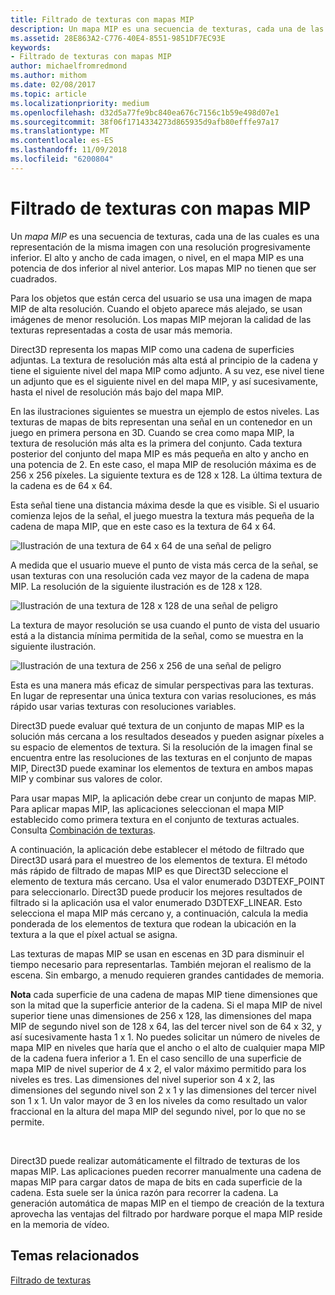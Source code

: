 ```yaml
---
title: Filtrado de texturas con mapas MIP
description: Un mapa MIP es una secuencia de texturas, cada una de las cuales es una representación de la misma imagen con una resolución progresivamente inferior. El alto y ancho de cada imagen, o nivel, en el mapa MIP es una potencia de dos inferior al nivel anterior.
ms.assetid: 28E863A2-C776-40E4-8551-9851DF7EC93E
keywords:
- Filtrado de texturas con mapas MIP
author: michaelfromredmond
ms.author: mithom
ms.date: 02/08/2017
ms.topic: article
ms.localizationpriority: medium
ms.openlocfilehash: d32d5a77fe9bc840ea676c7156c1b59e498d07e1
ms.sourcegitcommit: 38f06f1714334273d865935d9afb80efffe97a17
ms.translationtype: MT
ms.contentlocale: es-ES
ms.lasthandoff: 11/09/2018
ms.locfileid: "6200804"
---
```

# <a name="texture-filtering-with-mipmaps"></a>Filtrado de texturas con mapas MIP


Un *mapa MIP* es una secuencia de texturas, cada una de las cuales es una representación de la misma imagen con una resolución progresivamente inferior. El alto y ancho de cada imagen, o nivel, en el mapa MIP es una potencia de dos inferior al nivel anterior. Los mapas MIP no tienen que ser cuadrados.

Para los objetos que están cerca del usuario se usa una imagen de mapa MIP de alta resolución. Cuando el objeto aparece más alejado, se usan imágenes de menor resolución. Los mapas MIP mejoran la calidad de las texturas representadas a costa de usar más memoria.

Direct3D representa los mapas MIP como una cadena de superficies adjuntas. La textura de resolución más alta está al principio de la cadena y tiene el siguiente nivel del mapa MIP como adjunto. A su vez, ese nivel tiene un adjunto que es el siguiente nivel en del mapa MIP, y así sucesivamente, hasta el nivel de resolución más bajo del mapa MIP.

En las ilustraciones siguientes se muestra un ejemplo de estos niveles. Las texturas de mapas de bits representan una señal en un contenedor en un juego en primera persona en 3D. Cuando se crea como mapa MIP, la textura de resolución más alta es la primera del conjunto. Cada textura posterior del conjunto del mapa MIP es más pequeña en alto y ancho en una potencia de 2. En este caso, el mapa MIP de resolución máxima es de 256 x 256 píxeles. La siguiente textura es de 128 x 128. La última textura de la cadena es de 64 x 64.

Esta señal tiene una distancia máxima desde la que es visible. Si el usuario comienza lejos de la señal, el juego muestra la textura más pequeña de la cadena de mapa MIP, que en este caso es la textura de 64 x 64.

![Ilustración de una textura de 64 x 64 de una señal de peligro](images/mip1.jpg)

A medida que el usuario mueve el punto de vista más cerca de la señal, se usan texturas con una resolución cada vez mayor de la cadena de mapa MIP. La resolución de la siguiente ilustración es de 128 x 128.

![Ilustración de una textura de 128 x 128 de una señal de peligro](images/mip2.jpg)

La textura de mayor resolución se usa cuando el punto de vista del usuario está a la distancia mínima permitida de la señal, como se muestra en la siguiente ilustración.

![Ilustración de una textura de 256 x 256 de una señal de peligro](images/mip3.jpg)

Esta es una manera más eficaz de simular perspectivas para las texturas. En lugar de representar una única textura con varias resoluciones, es más rápido usar varias texturas con resoluciones variables.

Direct3D puede evaluar qué textura de un conjunto de mapas MIP es la solución más cercana a los resultados deseados y pueden asignar píxeles a su espacio de elementos de textura. Si la resolución de la imagen final se encuentra entre las resoluciones de las texturas en el conjunto de mapas MIP, Direct3D puede examinar los elementos de textura en ambos mapas MIP y combinar sus valores de color.

Para usar mapas MIP, la aplicación debe crear un conjunto de mapas MIP. Para aplicar mapas MIP, las aplicaciones seleccionan el mapa MIP establecido como primera textura en el conjunto de texturas actuales. Consulta [Combinación de texturas](texture-blending.md).

A continuación, la aplicación debe establecer el método de filtrado que Direct3D usará para el muestreo de los elementos de textura. El método más rápido de filtrado de mapas MIP es que Direct3D seleccione el elemento de textura más cercano. Usa el valor enumerado D3DTEXF\_POINT para seleccionarlo. Direct3D puede producir los mejores resultados de filtrado si la aplicación usa el valor enumerado D3DTEXF\_LINEAR. Esto selecciona el mapa MIP más cercano y, a continuación, calcula la media ponderada de los elementos de textura que rodean la ubicación en la textura a la que el píxel actual se asigna.

Las texturas de mapas MIP se usan en escenas en 3D para disminuir el tiempo necesario para representarlas. También mejoran el realismo de la escena. Sin embargo, a menudo requieren grandes cantidades de memoria.

**Nota**  cada superficie de una cadena de mapas MIP tiene dimensiones que son la mitad que la superficie anterior de la cadena. Si el mapa MIP de nivel superior tiene unas dimensiones de 256 x 128, las dimensiones del mapa MIP de segundo nivel son de 128 x 64, las del tercer nivel son de 64 x 32, y así sucesivamente hasta 1 x 1. No puedes solicitar un número de niveles de mapa MIP en niveles que haría que el ancho o el alto de cualquier mapa MIP de la cadena fuera inferior a 1. En el caso sencillo de una superficie de mapa MIP de nivel superior de 4 x 2, el valor máximo permitido para los niveles es tres. Las dimensiones del nivel superior son 4 x 2, las dimensiones del segundo nivel son 2 x 1 y las dimensiones del tercer nivel son 1 x 1. Un valor mayor de 3 en los niveles da como resultado un valor fraccional en la altura del mapa MIP del segundo nivel, por lo que no se permite.

 

Direct3D puede realizar automáticamente el filtrado de texturas de los mapas MIP. Las aplicaciones pueden recorrer manualmente una cadena de mapas MIP para cargar datos de mapa de bits en cada superficie de la cadena. Esta suele ser la única razón para recorrer la cadena. La generación automática de mapas MIP en el tiempo de creación de la textura aprovecha las ventajas del filtrado por hardware porque el mapa MIP reside en la memoria de vídeo.

## <a name="span-idrelated-topicsspanrelated-topics"></a><span id="related-topics"></span>Temas relacionados


[Filtrado de texturas](texture-filtering.md)

 

 




